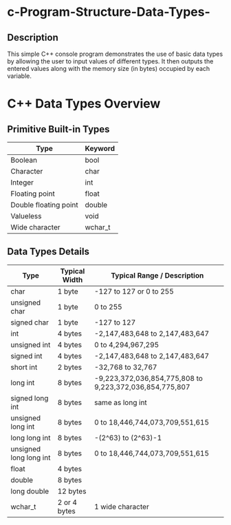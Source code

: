 # c-Program-Structure-Data-Types-
## Description
This simple C++ console program demonstrates the use of basic data types by allowing the user to input values of different types. It then outputs the entered values along with the memory size (in bytes) occupied by each variable.
# C++ Data Types Overview

## Primitive Built-in Types

| Type              | Keyword      |
|-------------------|--------------|
| Boolean           | bool         |
| Character         | char         |
| Integer           | int          |
| Floating point    | float        |
| Double floating point | double    |
| Valueless         | void         |
| Wide character    | wchar_t      |

## Data Types Details

| Type                | Typical Width | Typical Range / Description                              |
|---------------------|---------------|----------------------------------------------------------|
| char                | 1 byte        | -127 to 127 or 0 to 255                                  |
| unsigned char       | 1 byte        | 0 to 255                                                |
| signed char         | 1 byte        | -127 to 127                                            |
| int                 | 4 bytes       | -2,147,483,648 to 2,147,483,647                         |
| unsigned int        | 4 bytes       | 0 to 4,294,967,295                                     |
| signed int          | 4 bytes       | -2,147,483,648 to 2,147,483,647                         |
| short int           | 2 bytes       | -32,768 to 32,767                                       |
| long int            | 8 bytes       | -9,223,372,036,854,775,808 to 9,223,372,036,854,775,807 |
| signed long int     | 8 bytes       | same as long int                                        |
| unsigned long int   | 8 bytes       | 0 to 18,446,744,073,709,551,615                         |
| long long int       | 8 bytes       | -(2^63) to (2^63)-1                                     |
| unsigned long long int | 8 bytes     | 0 to 18,446,744,073,709,551,615                         |
| float               | 4 bytes       |                                                          |
| double              | 8 bytes       |                                                          |
| long double         | 12 bytes      |                                                          |
| wchar_t             | 2 or 4 bytes  | 1 wide character                                        |
